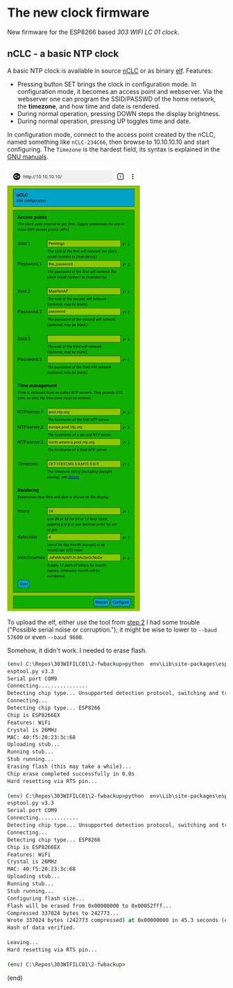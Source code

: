 # The new clock firmware

New firmware for the ESP8266 based _303 WIFI LC 01 clock_.

## nCLC - a basic NTP clock

A basic NTP clock is available in source [nCLC](nCLC) or as binary [elf](nCLC.ino.bin).
Features:

 - Pressing button SET brings the clock in configuration mode.
   In configuration mode, it becomes an access point and webserver.
   Via the webserver one can program the SSID/PASSWD of the home network, the **timezone**,
   and how time and date is rendered.
 - During normal operation, pressing DOWN steps the display brightness.
 - During normal operation, pressing UP toggles time and date.

In configuration mode, connect to the access point created by the nCLC,
named something like `nCLC-234C66`, then browse to 10.10.10.10 and start configuring.
The `Timezone` is the hardest field, its syntax is explained
in the [GNU manuals](https://www.gnu.org/software/libc/manual/html_node/TZ-Variable.html).

![configuration](nCLC-cfg.jpg)

To upload the elf, either use the tool from [step 2](../2-fwbackup)
I had some trouble ("Possible serial noise or corruption.");
it might be wise to lower to `--baud 57600` or even `--baud 9600`.

Somehow, it didn't work. I needed to erase flash.

```cmd
(env) C:\Repos\303WIFILC01\2-fwbackup>python  env\Lib\site-packages\esptool.py  --port COM9  --baud 115200  erase_flash
esptool.py v3.3
Serial port COM9
Connecting................
Detecting chip type... Unsupported detection protocol, switching and trying again...
Connecting...
Detecting chip type... ESP8266
Chip is ESP8266EX
Features: WiFi
Crystal is 26MHz
MAC: 40:f5:20:23:3c:68
Uploading stub...
Running stub...
Stub running...
Erasing flash (this may take a while)...
Chip erase completed successfully in 0.0s
Hard resetting via RTS pin...

(env) C:\Repos\303WIFILC01\2-fwbackup>python  env\Lib\site-packages\esptool.py  --port COM9  --baud 57600  write_flash 0x000 ..\5-clock\nCLC.ino.bin
esptool.py v3.3
Serial port COM9
Connecting.............
Detecting chip type... Unsupported detection protocol, switching and trying again...
Connecting...
Detecting chip type... ESP8266
Chip is ESP8266EX
Features: WiFi
Crystal is 26MHz
MAC: 40:f5:20:23:3c:68
Uploading stub...
Running stub...
Stub running...
Configuring flash size...
Flash will be erased from 0x00000000 to 0x00052fff...
Compressed 337024 bytes to 242773...
Wrote 337024 bytes (242773 compressed) at 0x00000000 in 45.3 seconds (effective 59.5 kbit/s)...
Hash of data verified.

Leaving...
Hard resetting via RTS pin...

(env) C:\Repos\303WIFILC01\2-fwbackup>
```


(end)

